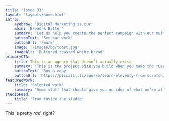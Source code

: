 ```yaml
---
title: 'Issue 33'
layout: 'layouts/home.html'
intro:
    eyebrow: 'Digital Marketing is our'
    main: 'Bread & Butter'
    summary: 'Let us help you create the perfect campaign with our multi-faceted team of talented creatives.'
    buttonText: 'See our work'
    buttonUrl: '/work'
    image: '/images/bg/toast.jpg'
    imageAlt: 'Buttered toasted white bread'
primaryCTA: 
    title: This is an agency that doesn’t actually exist
    summary: 'This is the project site you build when you take the "Learn Eleventy From Scratch" course so it is all made up as a pretend context. You will learn a lot about Eleventy by building this site though. Take the course today!'
    buttonText: 'Buy a copy'
    buttonUrl: 'https://piccalil.li/course/learn-eleventy-from-scratch/'
featuredWork: 
    title: 'Selected work'
    summary: 'Some stuff that should give you an idea of what we’re all about.'
studioFeed: 
    title: 'From inside the studio'
---
```


This is pretty _rad_, right?
